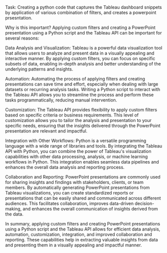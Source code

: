 Task: 
Creating a python code that captures the Tableau dashboard snippets by application of various combination of filters, and creates a powerpoint prsesntation.

Why is this important?
Applying custom filters and creating a PowerPoint presentation using a Python script and the Tableau API can be important for several reasons:

Data Analysis and Visualization: Tableau is a powerful data visualization tool that allows users to analyze and present data in a visually appealing and interactive manner. By applying custom filters, you can focus on specific subsets of data, enabling in-depth analysis and better understanding of the underlying patterns and insights.

Automation: Automating the process of applying filters and creating presentations can save time and effort, especially when dealing with large datasets or recurring analysis tasks. Writing a Python script to interact with the Tableau API allows you to streamline the process and perform these tasks programmatically, reducing manual intervention.

Customization: The Tableau API provides flexibility to apply custom filters based on specific criteria or business requirements. This level of customization allows you to tailor the analysis and presentation to your specific needs, ensuring that the insights delivered through the PowerPoint presentation are relevant and impactful.

Integration with Other Workflows: Python is a versatile programming language with a wide range of libraries and tools. By integrating the Tableau API with Python, you can combine the power of Tableau's visualization capabilities with other data processing, analysis, or machine learning workflows in Python. This integration enables seamless data pipelines and enhances the overall data analysis and reporting process.

Collaboration and Reporting: PowerPoint presentations are commonly used for sharing insights and findings with stakeholders, clients, or team members. By automatically generating PowerPoint presentations from Tableau visualizations, you can create standardized reports or presentations that can be easily shared and communicated across different audiences. This facilitates collaboration, improves data-driven decision-making, and enhances the overall communication of insights derived from the data.

In summary, applying custom filters and creating PowerPoint presentations using a Python script and the Tableau API allows for efficient data analysis, automation, customization, integration, and improved collaboration and reporting. These capabilities help in extracting valuable insights from data and presenting them in a visually appealing and impactful manner.
